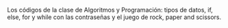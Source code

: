 Los códigos de la clase de Algoritmos y Programación: tipos de datos, if, else, for y while con las contraseñas y el juego de rock, paper and scissors.
